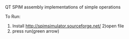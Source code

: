 QT SPIM assembly implementations of simple operations

To Run:
1) Install
http://spimsimulator.sourceforge.net/
2)open file
3) press run(green arrow)
